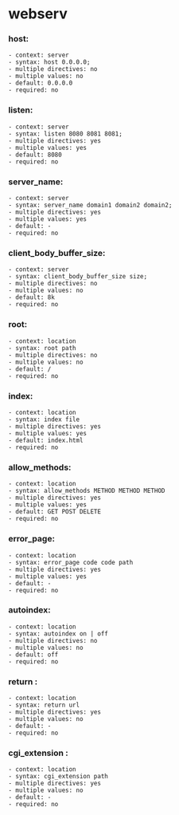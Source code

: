 # webserv

### host:
    - context: server
    - syntax: host 0.0.0.0;
    - multiple directives: no
    - multiple values: no
    - default: 0.0.0.0
    - required: no

### listen:
    - context: server
    - syntax: listen 8080 8081 8081;
    - multiple directives: yes
    - multiple values: yes
    - default: 8080
    - required: no

### server_name:
    - context: server
    - syntax: server_name domain1 domain2 domain2;
    - multiple directives: yes
    - multiple values: yes
    - default: -
    - required: no

### client_body_buffer_size:
    - context: server
    - syntax: client_body_buffer_size size;
    - multiple directives: no
    - multiple values: no
    - default: 8k
    - required: no

### root:
    - context: location
    - syntax: root path
    - multiple directives: no
    - multiple values: no
    - default: /
    - required: no

### index:
    - context: location
    - syntax: index file
    - multiple directives: yes
    - multiple values: yes
    - default: index.html
    - required: no

### allow_methods:
    - context: location
    - syntax: allow_methods METHOD METHOD METHOD
    - multiple directives: yes
    - multiple values: yes
    - default: GET POST DELETE
    - required: no

### error_page:
    - context: location
    - syntax: error_page code code path
    - multiple directives: yes
    - multiple values: yes
    - default: -
    - required: no

### autoindex:
    - context: location
    - syntax: autoindex on | off
    - multiple directives: no
    - multiple values: no
    - default: off
    - required: no

### return :
    - context: location
    - syntax: return url
    - multiple directives: yes
    - multiple values: no
    - default: -
    - required: no

### cgi_extension :
    - context: location
    - syntax: cgi_extension path
    - multiple directives: yes
    - multiple values: no
    - default: -
    - required: no
